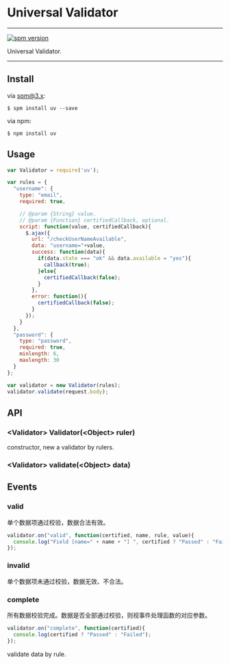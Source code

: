 # Universal Validator

---

[![spm version](http://spmjs.io/badge/uv)](http://spmjs.io/package/uv)

Universal Validator.

---

## Install

via spm@3.x:

```
$ spm install uv --save
```

via npm:

```
$ npm install uv
```

## Usage

```js
var Validator = require('uv');

var rules = {
  "username": {
    type: "email",
    required: true,

    // @param {String} value.
    // @param {Function} certifiedCallback, optional.
    script: function(value, certifiedCallback){
      $.ajax({
        url: "/checkUserNameAvailable",
        data: "username="+value,
        success: function(data){
          if(data.state === "ok" && data.available = "yes"){
            callback(true);
          }else{
            certifiedCallback(false);
          }
        },
        error: function(){
          certifiedCallback(false);
        }
      });
    }
  },
  "password": {
    type: "password",
    required: true,
    minlength: 6,
    maxlength: 30
  }
};

var validator = new Validator(rules);
validator.validate(request.body);
```

## API

### &lt;Validator&gt; Validator(&lt;Object&gt; ruler)

constructor, new a validator by rulers.


### &lt;Validator&gt; validate(&lt;Object&gt; data)


## Events

### valid

单个数据项通过校验，数据合法有效。

```js
validator.on("valid", function(certified, name, rule, value){
  console.log("Field [name=" + name + "] ", certified ? "Passed" : "Failed");
});
```

### invalid

单个数据项未通过校验，数据无效、不合法。

### complete

所有数据校验完成。数据是否全部通过校验，则视事件处理函数的对应参数。

```js
validator.on("complete", function(certified){
  console.log(certified ? "Passed" : "Failed");
});
```

validate data by rule.
